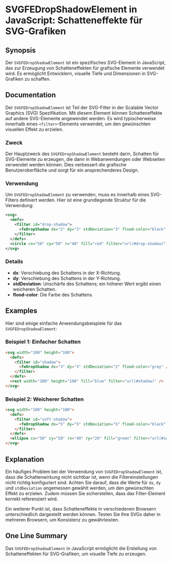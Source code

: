 <!--
Meta Description: # SVGFEDropShadowElement in JavaScript: Schatteneffekte für SVG-Grafiken ## Synopsis Der `SVGFEDropShadowElement` ist ein spezifisches SVG-Element in ...
Meta Keywords: svg, filter, svgfedropshadowelement, für, der
-->

# SVGFEDropShadowElement in JavaScript: Schatteneffekte für SVG-Grafiken

## Synopsis
Der `SVGFEDropShadowElement` ist ein spezifisches SVG-Element in JavaScript, das zur Erzeugung von Schatteneffekten für grafische Elemente verwendet wird. Es ermöglicht Entwicklern, visuelle Tiefe und Dimensionen in SVG-Grafiken zu schaffen.

## Documentation
Der `SVGFEDropShadowElement` ist Teil der SVG-Filter in der Scalable Vector Graphics (SVG) Spezifikation. Mit diesem Element können Schatteneffekte auf andere SVG-Elemente angewendet werden. Es wird typischerweise innerhalb eines `<filter>`-Elements verwendet, um den gewünschten visuellen Effekt zu erzielen.

### Zweck
Der Hauptzweck des `SVGFEDropShadowElement` besteht darin, Schatten für SVG-Elemente zu erzeugen, die dann in Webanwendungen oder Webseiten verwendet werden können. Dies verbessert die grafische Benutzeroberfläche und sorgt für ein ansprechenderes Design.

### Verwendung
Um `SVGFEDropShadowElement` zu verwenden, muss es innerhalb eines SVG-Filters definiert werden. Hier ist eine grundlegende Struktur für die Verwendung:

```xml
<svg>
  <defs>
    <filter id="drop-shadow">
      <feDropShadow dx="2" dy="2" stdDeviation="3" flood-color="black" />
    </filter>
  </defs>
  <circle cx="50" cy="50" r="40" fill="red" filter="url(#drop-shadow)" />
</svg>
```

### Details
- **dx**: Verschiebung des Schattens in der X-Richtung.
- **dy**: Verschiebung des Schattens in der Y-Richtung.
- **stdDeviation**: Unschärfe des Schattens; ein höherer Wert ergibt einen weicheren Schatten.
- **flood-color**: Die Farbe des Schattens.

## Examples
Hier sind einige einfache Anwendungsbeispiele für das `SVGFEDropShadowElement`:

### Beispiel 1: Einfacher Schatten
```html
<svg width="100" height="100">
  <defs>
    <filter id="shadow">
      <feDropShadow dx="3" dy="3" stdDeviation="2" flood-color="gray" />
    </filter>
  </defs>
  <rect width="100" height="100" fill="blue" filter="url(#shadow)" />
</svg>
```

### Beispiel 2: Weicherer Schatten
```html
<svg width="100" height="100">
  <defs>
    <filter id="soft-shadow">
      <feDropShadow dx="5" dy="5" stdDeviation="5" flood-color="black" />
    </filter>
  </defs>
  <ellipse cx="50" cy="50" rx="40" ry="20" fill="green" filter="url(#soft-shadow)" />
</svg>
```

## Explanation
Ein häufiges Problem bei der Verwendung von `SVGFEDropShadowElement` ist, dass die Schattenwirkung nicht sichtbar ist, wenn die Filtereinstellungen nicht richtig konfiguriert sind. Achten Sie darauf, dass die Werte für `dx`, `dy` und `stdDeviation` angemessen gewählt werden, um den gewünschten Effekt zu erzielen. Zudem müssen Sie sicherstellen, dass das Filter-Element korrekt referenziert wird.

Ein weiterer Punkt ist, dass Schatteneffekte in verschiedenen Browsern unterschiedlich dargestellt werden können. Testen Sie Ihre SVGs daher in mehreren Browsern, um Konsistenz zu gewährleisten.

## One Line Summary
Das `SVGFEDropShadowElement` in JavaScript ermöglicht die Erstellung von Schatteneffekten für SVG-Grafiken, um visuelle Tiefe zu erzeugen.